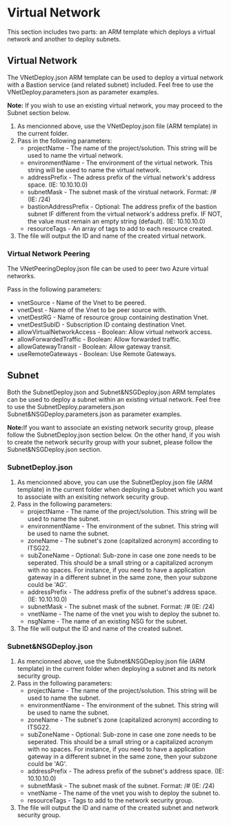<h1>Virtual Network</h1>
<p>This section includes two parts: an ARM template which deploys a virtual network and another to deploy subnets.</p>

<h2>Virtual Network</h2>
<p>The VNetDeploy.json ARM template can be used to deploy a virtual network with a Bastion service (and related subnet)
    included. Feel free to use the VNetDeploy.parameters.json as parameter examples.</p>
<p><b>Note:</b> If you wish to use an existing virtual network, you may proceed to the Subnet section below.</p>
<ol>
    <li>As mencionned above, use the VNetDeploy.json file (ARM template) in the current folder.</li>
    <li>Pass in the following parameters:
        <ul>
            <li>projectName - The name of the project/solution. This string will be used to name the virtual network.
            </li>
            <li>environmentName - The environment of the virtual network. This string will be used to name the virtual
                network.</li>
            <li>addressPrefix - The adress prefix of the virtual network's address space. (IE: 10.10.10.0)</li>
            <li>subnetMask - The subnet mask of the virstual network. Format: /# (IE: /24)</li>
            <li>bastionAddressPrefix - Optional: The address prefix of the bastion subnet IF different from the virtual network's address prefix. IF NOT, the value must remain an empty string (default). (IE: 10.10.10.0)</li>
            <li>resourceTags - An array of tags to add to each resource created.</li>
        </ul>
    <li>The file will output the ID and name of the created virtual network.</li>
</ol>
<h3>Virtual Network Peering</h3>
<p>The VNetPeeringDeploy.json file can be used to peer two Azure virtual networks.</p>
<p>Pass in the following parameters:</p>
<ul>
    <li>vnetSource - Name of the Vnet to be peered.</li>
    <li>vnetDest - Name of the Vnet to be peer source with.</li>
    <li>vnetDestRG - Name of resource group containing destination Vnet.</li>
    <li>vnetDestSubID - Subscription ID containg destination Vnet.</li>
    <li>allowVirtualNetworkAccess - Boolean: Allow virtual network access.</li>
    <li>allowForwardedTraffic - Boolean: Allow forwarded traffic.</li>
    <li>allowGatewayTransit - Boolean: Allow gateway transit.</li>
    <li>useRemoteGateways - Boolean: Use Remote Gateways.</li>
</ul>

<h2>Subnet</h2>
<p>Both the SubnetDeploy.json and Subnet&NSGDeploy.json ARM templates can be used to deploy a subnet within an existing
    virtual network. Feel free to use the SubnetDeploy.parameters.json Subnet&NSGDeploy.parameters.json as parameter
    examples.</p>
<p><b>Note:</b>If you want to associate an existing network security group, please follow the SubnetDeploy.json section
    below. On the other hand, if you wish to create the network security group with your subnet, please follow the
    Subnet&NSGDeploy.json section.</p>
<h3>SubnetDeploy.json</h3>
<ol>
    <li>As mencionned above, you can use the SubnetDeploy.json file (ARM template) in the current folder when deploying
        a Subnet which you want to associate with an exisiting network security group.</li>
    <li>Pass in the following parameters:
        <ul>
            <li>projectName - The name of the project/solution. This string will be used to name the subnet.</li>
            <li>environmentName - The environment of the subnet. This string will be used to name the subnet.</li>
            <li>zoneName - The subnet's zone (capitalized acronym) according to ITSG22.</li>
            <li>subZoneName - Optional: Sub-zone in case one zone needs to be seperated. This should be a small string
                or a capitalized acronym with no spaces. For instance, if you need to have a application gateway in a
                different subnet in the same zone, then your subzone could be 'AG'.</li>
            <li>addressPrefix - The address prefix of the subnet's address space. (IE: 10.10.10.0)</li>
            <li>subnetMask - The subnet mask of the subnet. Format: /# (IE: /24)</li>
            <li>vnetName - The name of the vnet you wish to deploy the subnet to.</li>
            <li>nsgName - The name of an existing NSG for the subnet.</li>
        </ul>
    <li>The file will output the ID and name of the created subnet.</li>
</ol>
<h3>Subnet&NSGDeploy.json</h3>
<ol>
    <li>As mencionned above, use the Subnet&NSGDeploy.json file (ARM template) in the current folder when deploying a
        subnet and its netork security group.</li>
    <li>Pass in the following parameters:
        <ul>
            <li>projectName - The name of the project/solution. This string will be used to name the subnet.</li>
            <li>environmentName - The environment of the subnet. This string will be used to name the subnet.</li>
            <li>zoneName - The subnet's zone (capitalized acronym) according to ITSG22.</li>
            <li>subZoneName - Optional: Sub-zone in case one zone needs to be seperated. This should be a small string
                or a capitalized acronym with no spaces. For instance, if you need to have a application gateway in a
                different subnet in the same zone, then your subzone could be 'AG'.</li>
            <li>addressPrefix - The adress prefix of the subnet's address space. (IE: 10.10.10.0)</li>
            <li>subnetMask - The subnet mask of the subnet. Format: /# (IE: /24)</li>
            <li>vnetName - The name of the vnet you wish to deploy the subnet to.</li>
            <li>resourceTags - Tags to add to the network security group.</li>
        </ul>
    <li>The file will output the ID and name of the created subnet and network security group.</li>
</ol>
